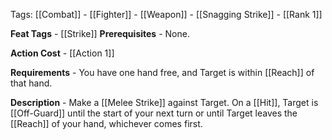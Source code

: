 Tags: [[Combat]] - [[Fighter]] - [[Weapon]] - [[Snagging Strike]] - [[Rank 1]]

**Feat Tags** - [[Strike]]
**Prerequisites** - None.

**Action Cost** - [[Action 1]] 

**Requirements** -  You have one hand free, and Target is within [[Reach]] of that hand.

**Description** -  Make a [[Melee Strike]] against Target. On a [[Hit]], Target is [[Off-Guard]] until the start of your next turn or until Target leaves the [[Reach]] of your hand, whichever comes first.
